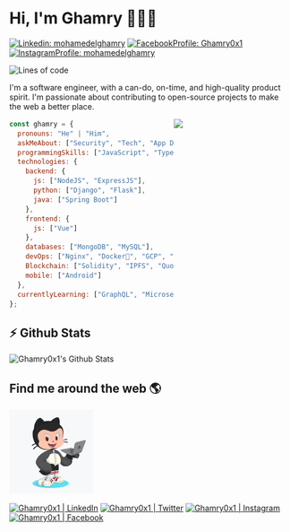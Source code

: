 # Hi, I'm Ghamry 👋🐱‍💻

[![Linkedin: mohamedelghamry](https://img.shields.io/badge/-Connect-blue?style=flat-square&logo=Linkedin&logoColor=white&link=https://www.linkedin.com/in/mohamedelghamry/)](https://www.linkedin.com/in/mohamedelghamry/)
[![FacebookProfile: Ghamry0x1](https://img.shields.io/badge/Add-%231877F2?style=flat-square&logo=Facebook&logoColor=white&link=https://facebook.com/Ghamry0x1)](https://www.facebook.com/Ghamry0x1)
[![InstagramProfile: mohamedelghamry](https://img.shields.io/badge/Follow-%23E4405F?style=flat-square&logo=instagram&logoColor=white&link=https://www.instagram.com/mohamedelghamry/)](https://www.instagram.com/mohamedelghamry/)

![Lines of code](https://img.shields.io/badge/From%20Hello%20World%20I%27ve%20Written-2.9%20million%20lines%20of%20code-blue)

<!-- <img src="https://raw.githubusercontent.com/M0nica/M0nica/master/gh-header-image-cropped.png" alt="banner that says Monica Powell - software engineer, content creator and community organizer alongside a cartoon illustration of Monica"> -->

I'm a software engineer, with a can-do, on-time, and high-quality product spirit. I'm passionate about contributing to open-source projects to make the web a better place.

<img align="right" src="https://media1.tenor.com/images/363fc6d5ee2bec72e29237fa08fb29fa/tenor.gif?itemid=17349971" width="210px">

```javascript
const ghamry = {
  pronouns: "He" | "Him",
  askMeAbout: ["Security", "Tech", "App Dev", "Blockchain", "Taekwondo"],
  programmingSkills: ["JavaScript", "TypeScript", "Python", "Java", "PHP"],
  technologies: {
    backend: {
      js: ["NodeJS", "ExpressJS"],
      python: ["Django", "Flask"],
      java: ["Spring Boot"]
    },
    frontend: {
      js: ["Vue"]
    },
    databases: ["MongoDB", "MySQL"],
    devOps: ["Nginx", "Docker🐳", "GCP", "AWS"],
    Blockchain: ["Solidity", "IPFS", "Quorum", "Hyperledger Fabric"],
    mobile: ["Android"]
  },
  currentlyLearning: ["GraphQL", "Microservices", "Serverless Architecture"]
};
```

## :zap: Github Stats

<img alt="Ghamry0x1's Github Stats" src="https://github-readme-stats.vercel.app/api?username=ghamry0x1&show_icons=true" />

## Find me around the web 🌎

<img width="150" height="150" src="https://github.com/Ghamry0x1/Ghamry0x1/blob/master/octoghamry/octocat.png?raw=true">

[<img alt="Ghamry0x1 | LinkedIn" width="22px" src="https://cdn.jsdelivr.net/npm/simple-icons@v3/icons/linkedin.svg" />][linkedin]
[<img alt="Ghamry0x1 | Twitter" width="22px" src="https://cdn.jsdelivr.net/npm/simple-icons@v3/icons/twitter.svg" />][twitter]
[<img alt="Ghamry0x1 | Instagram" width="22px" src="https://cdn.jsdelivr.net/npm/simple-icons@v3/icons/instagram.svg" />][instagram]
[<img alt="Ghamry0x1 | Facebook" width="22px" src="https://cdn.jsdelivr.net/npm/simple-icons@v3/icons/facebook.svg" />][facebook]

<!-- <details>
  <summary>:zap: Github Stats</summary>
</details> -->

[linkedin]: https://www.linkedin.com/in/mohamedelghamry/
[twitter]: https://twitter.com/Ghamry0x1
[instagram]: https://www.instagram.com/mohamedelghamry/
[facebook]: https://www.facebook.com/Ghamry0x1/
[discord]: https://www.facebook.com/Ghamry0x1/
